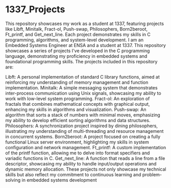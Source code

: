 # 1337_Projects
This repository showcases my work as a student at 1337, featuring projects like Libft, Minitalk, Fract-ol, Push-swap, Philosophers, Born2beroot, Ft_printf, and Get_next_line. Each project demonstrates my skills in C programming, algorithms, and system-level development.
I am an Embedded Systems Engineer at ENSA and a student at 1337. This repository showcases a series of projects I've developed in the C programming language, demonstrating my proficiency in embedded systems and foundational programming skills. The projects included in this repository are:

Libft: A personal implementation of standard C library functions, aimed at reinforcing my understanding of memory management and function implementation.
Minitalk: A simple messaging system that demonstrates inter-process communication using Unix signals, showcasing my ability to work with low-level system programming.
Fract-ol: An exploration of fractals that combines mathematical concepts with graphical output, enhancing my skills in algorithms and visualization.
Push-swap: An algorithm that sorts a stack of numbers with minimal moves, emphasizing my ability to develop efficient sorting algorithms and data structures.
Philosophers: A synchronization project inspired by dining philosophers, illustrating my understanding of multi-threading and resource management in concurrent systems.
Born2beroot: A project focused on creating a fully functional Linux server environment, highlighting my skills in system configuration and network management.
Ft_printf: A custom implementation of the printf function, allowing me to delve into format specifiers and variadic functions in C.
Get_next_line: A function that reads a line from a file descriptor, showcasing my ability to handle input/output operations and dynamic memory allocation.
These projects not only showcase my technical skills but also reflect my commitment to continuous learning and problem-solving in embedded systems development
